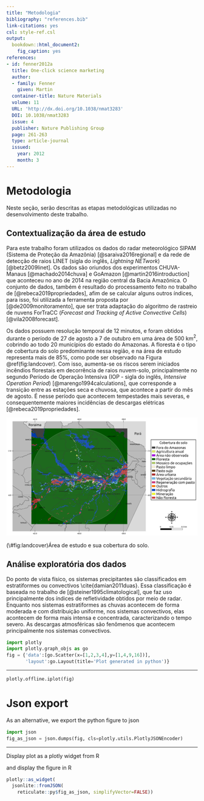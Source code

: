 ```yaml
---
title: "Metodologia"
bibliography: "references.bib"
link-citations: yes
csl: style-ref.csl
output: 
  bookdown::html_document2: 
    fig_caption: yes
references:
- id: fenner2012a
  title: One-click science marketing
  author:
  - family: Fenner
    given: Martin
  container-title: Nature Materials
  volume: 11
  URL: 'http://dx.doi.org/10.1038/nmat3283'
  DOI: 10.1038/nmat3283
  issue: 4
  publisher: Nature Publishing Group
  page: 261-263
  type: article-journal
  issued:
    year: 2012
    month: 3
---
```


# Metodologia

Neste seção, serão descritas as etapas metodológicas utilizadas no 
desenvolvimento deste trabalho.


## Contextualização da área de estudo

Para este trabalho foram utilizados os dados do radar meteorológico SIPAM 
(Sistema de Proteção da Amazônia) [@saraiva2016regional] e da rede de detecção 
de raios LINET (sigla do inglês, *Lightning NETwork*) [@betz2009linet]. Os dados 
são oriundos dos experimentos CHUVA-Manaus [@machado2014chuva] e GoAmazon 
[@martin2016introduction] que aconteceu no ano de 2014 na região central da 
Bacia Amazônica. O conjunto de dados, também é resultado do processamento feito 
no trabalho de [@rebeca2019propriedades], afim de se calcular alguns outros 
índices, para isso, foi utilizada a ferramenta proposta por 
[@de2009monitoramento], que ser trata adaptação do algoritmo de rastreio de 
nuvens ForTraCC (*Forecast and Tracking of Active Convective Cells*) 
[@vila2008forecast].

Os dados possuem resolução temporal de 12 minutos, e foram obtidos durante o 
período de 27 de agosto a 7 de outubro em uma área de 500 km$^{2}$, cobrindo ao 
todo 20 municípios do estado do Amazonas. A floresta é o tipo de cobertura do 
solo predominante nessa região, e na área de estudo representa mais de 85\%, 
como pode ser observado na Figura \@ref(fig:landcover). Com isso, aumenta-se os 
riscos serem iniciados incêndios florestais em decorrência de raios nuvem-solo, 
principalmente no segundo Período de Operação Intensiva (IOP - sigla do inglês, 
*Intensive Operation Period*) [@marengo1994calculations], que corresponde a 
transição entre as estações seca e chuvosa, que acontece a partir do mês de 
agosto. É nesse perı́odo que acontecem tempestades mais severas, e 
consequentemente maiores incidências de descargas elétricas 
[@rebeca2019propriedades].


<div class="figure">
<img src="images/landcoverhorizontal.png" alt="Área de estudo e sua cobertura do solo."  />
<p class="caption">(\#fig:landcover)Área de estudo e sua cobertura do solo.</p>
</div>


## Análise exploratória dos dados

Do ponto de vista físico, os sistemas precipitantes são classificados em 
estratiformes ou convectivos \cite{damian2011duas}. Essa classificação é baseada 
no trabalho de [@steiner1995climatological], que faz uso principalmente dos 
índices de refletividade obtidos por meio de radar. Enquanto nos sistemas 
estratiformes as chuvas acontecem de forma moderada e com distribuição uniforme, 
nos sistemas convectivos, elas acontecem de forma mais intensa e concentrada, 
caracterizando o tempo severo. As descargas atmosféricas são fenômenos que 
acontecem principalmente nos sistemas convectivos. 


```python
import plotly
import plotly.graph_objs as go
fig = {'data':[go.Scatter(x=[1,2,3,4],y=[1,4,9,16])],
       'layout':go.Layout(title='Plot generated in python')}
```

---


```python
plotly.offline.iplot(fig)
```

# Json export

As an alternative, we export the python figure to json


```python
import json
fig_as_json = json.dumps(fig, cls=plotly.utils.PlotlyJSONEncoder)
```

---

Display plot as a plotly widget from R

and display the figure in R


```r
plotly::as_widget(
  jsonlite::fromJSON(
    reticulate::py$fig_as_json, simplifyVector=FALSE))
```

<!--html_preserve--><div id="htmlwidget-0e6a1d90064a1294e0c8" style="width:672px;height:480px;" class="plotly html-widget"></div>
<script type="application/json" data-for="htmlwidget-0e6a1d90064a1294e0c8">{"x":{"data":[{"x":[1,2,3,4],"y":[1,4,9,16],"type":"scatter","xaxis":"x","yaxis":"y","frame":null}],"layout":{"title":{"text":"Plot generated in python"},"xaxis":{"domain":[0,1],"automargin":true},"yaxis":{"domain":[0,1],"automargin":true},"hovermode":"closest","showlegend":false},"attrs":[],"highlight":{"on":"plotly_click","persistent":false,"dynamic":false,"selectize":false,"opacityDim":0.2,"selected":{"opacity":1},"debounce":0},"shinyEvents":["plotly_hover","plotly_click","plotly_selected","plotly_relayout","plotly_brushed","plotly_brushing","plotly_clickannotation","plotly_doubleclick","plotly_deselect","plotly_afterplot"],"base_url":"https://plot.ly"},"evals":[],"jsHooks":[]}</script><!--/html_preserve-->
